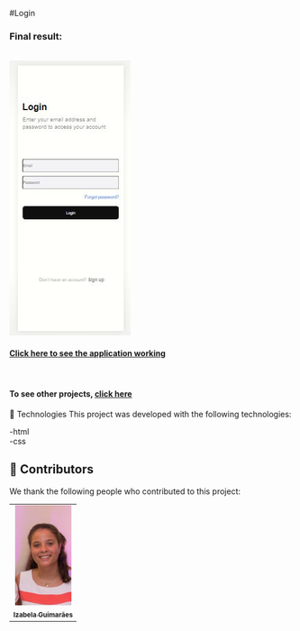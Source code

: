 #Login




<h3>Final result:</h3>
<br>
<img src="./assets/result.jpeg" alt="Application result ">
<br>


<h4><a href="https://izabela-guimaraes.github.io/Login/" target="blank">Click here to see the application working</a></h4>

<br>

<h4>To see other projects, <a href="https://github.com/izabela-guimaraes/yoga-interface" target="blank">click here</a></h4>

🚀 Technologies
This project was developed with the following technologies:
<br>

-html
<br>
-css


## 🤝  Contributors

We thank the following people who contributed to this project:

<table>
  <tr>
    <td align="center">
      <a href="#">
        <img width="100em" src="./assets/izabela guimaraes....jpeg"/><br>
        <sub>
          <b>Izabela Guimarães</b>
        </sub>
      </a>
    </td>
  
</table>

